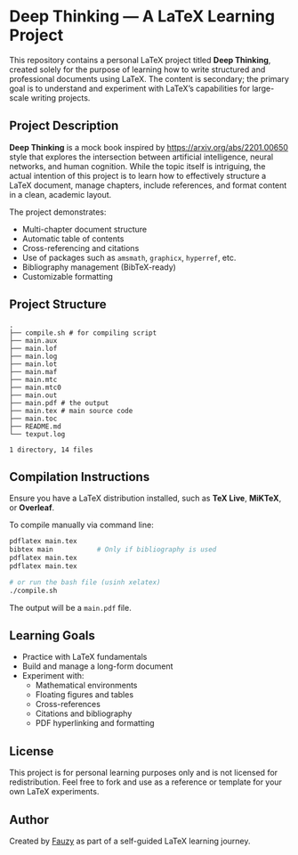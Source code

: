 # Deep Thinking — A LaTeX Learning Project
This repository contains a personal LaTeX project titled **Deep Thinking**, created solely for the purpose of learning how to write structured and professional documents using LaTeX. The content is secondary; the primary goal is to understand and experiment with LaTeX’s capabilities for large-scale writing projects.

## Project Description
**Deep Thinking** is a mock book inspired by https://arxiv.org/abs/2201.00650 style that explores the intersection between artificial intelligence, neural networks, and human cognition. While the topic itself is intriguing, the actual intention of this project is to learn how to effectively structure a LaTeX document, manage chapters, include references, and format content in a clean, academic layout.

The project demonstrates:

- Multi-chapter document structure
- Automatic table of contents
- Cross-referencing and citations
- Use of packages such as `amsmath`, `graphicx`, `hyperref`, etc.
- Bibliography management (BibTeX-ready)
- Customizable formatting

## Project Structure

```text
.
├── compile.sh # for compiling script
├── main.aux
├── main.lof
├── main.log
├── main.lot
├── main.maf
├── main.mtc
├── main.mtc0
├── main.out
├── main.pdf # the output
├── main.tex # main source code
├── main.toc
├── README.md
└── texput.log

1 directory, 14 files
```

## Compilation Instructions
Ensure you have a LaTeX distribution installed, such as **TeX Live**, **MiKTeX**, or **Overleaf**.

To compile manually via command line:

```bash
pdflatex main.tex
bibtex main           # Only if bibliography is used
pdflatex main.tex
pdflatex main.tex

# or run the bash file (usinh xelatex)
./compile.sh
```
The output will be a `main.pdf` file.

## Learning Goals

- Practice with LaTeX fundamentals
- Build and manage a long-form document
- Experiment with:
  - Mathematical environments
  - Floating figures and tables
  - Cross-references
  - Citations and bibliography
  - PDF hyperlinking and formatting

## License
This project is for personal learning purposes only and is not licensed for redistribution. Feel free to fork and use as a reference or template for your own LaTeX experiments.

## Author
Created by [Fauzy](http://fauzy.lovestoblog.com) as part of a self-guided LaTeX learning journey.

